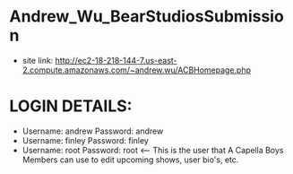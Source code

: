 # Andrew_Wu_BearStudiosSubmission
- site link: http://ec2-18-218-144-7.us-east-2.compute.amazonaws.com/~andrew.wu/ACBHomepage.php

# LOGIN DETAILS:
- Username: andrew  Password: andrew
- Username: finley  Password: finley
- Username: root    Password: root  <-- This is the user that A Capella Boys Members can use to edit upcoming shows, user bio's, etc.